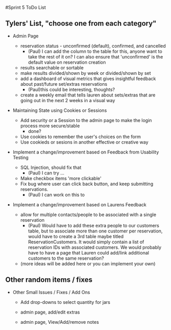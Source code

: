 #Sprint 5 ToDo List

## Tylers' List, "choose one from each category"

- Admin Page
    - reservation status - unconfirmed (default), confirmed, and cancelled
        - (Paul) I can add the column to the table for this, anyone want to take the rest of it on?  I can also ensure that 'unconfirmed' is the default value on reservation creation
    - results searchable or sortable
    - make results divided/shown by week or divided/shown by set
    - add a dashboard of visual metrics that gives insightful feedback about past/future set/extras reservations
        - (Paul)this could be interesting, thoughts?
    - create a weekly email that tells lauren about sets/extras that are going out in the next 2 weeks in a visual way

- Maintaining State using Cookies or Sessions
    - Add security or a Session to the admin page to make the login process more secure/stable
        - done?
    - Use cookies to remember the user's choices on the form
    - Use cookieds or sesions in another effective or creative way

- Implement a change/improvement based on Feedback from Usability Testing
    - SQL Injection, should fix that 
        - (Paul) I can try ... 
    - Make checkbox items 'more clickable'
    - Fix bug where user can click back button, and keep submitting reservations.
        - (Paul) I can work on this to

- Implement a change/improvement based on Laurens Feedback
    - allow for multiple contacts/people to be associated with a single reservation
        - (Paul) Would have to add these extra people to our customers table, but to associate more than one customer per reservation, would have to create a 3rd table maybe titled ReservationCustomers.  It would simply contain a list of reservation IDs with associated customers.  We would probably have to have a page that Lauren could add/link additional customers to the same reservation?
    - (more ideas will be added here or you can implement your own)




## Other random items / fixes

- Other Small Issues / Fixes / Add Ons

    - Add drop-downs to select quantity for jars

    - admin page, add/edit extras

    - admin page, View/Add/remove notes

